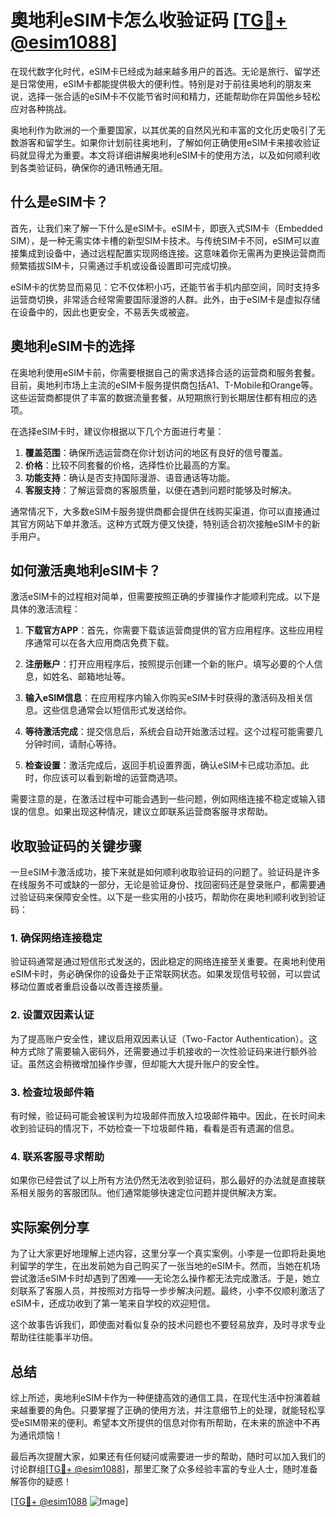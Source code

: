 # 奧地利eSIM卡怎么收验证码 [[TG💪+ @esim1088](https://t.me/s/esim1088)]

在现代数字化时代，eSIM卡已经成为越来越多用户的首选。无论是旅行、留学还是日常使用，eSIM卡都能提供极大的便利性。特别是对于前往奥地利的朋友来说，选择一张合适的eSIM卡不仅能节省时间和精力，还能帮助你在异国他乡轻松应对各种挑战。

奥地利作为欧洲的一个重要国家，以其优美的自然风光和丰富的文化历史吸引了无数游客和留学生。如果你计划前往奥地利，了解如何正确使用eSIM卡来接收验证码就显得尤为重要。本文将详细讲解奥地利eSIM卡的使用方法，以及如何顺利收到各类验证码，确保你的通讯畅通无阻。

## 什么是eSIM卡？

首先，让我们来了解一下什么是eSIM卡。eSIM卡，即嵌入式SIM卡（Embedded SIM），是一种无需实体卡槽的新型SIM卡技术。与传统SIM卡不同，eSIM可以直接集成到设备中，通过远程配置实现网络连接。这意味着你无需再为更换运营商而频繁插拔SIM卡，只需通过手机或设备设置即可完成切换。

eSIM卡的优势显而易见：它不仅体积小巧，还能节省手机内部空间，同时支持多运营商切换，非常适合经常需要国际漫游的人群。此外，由于eSIM卡是虚拟存储在设备中的，因此也更安全，不易丢失或被盗。

## 奧地利eSIM卡的选择

在奥地利使用eSIM卡前，你需要根据自己的需求选择合适的运营商和服务套餐。目前，奥地利市场上主流的eSIM卡服务提供商包括A1、T-Mobile和Orange等。这些运营商都提供了丰富的数据流量套餐，从短期旅行到长期居住都有相应的选项。

在选择eSIM卡时，建议你根据以下几个方面进行考量：
1. **覆盖范围**：确保所选运营商在你计划访问的地区有良好的信号覆盖。
2. **价格**：比较不同套餐的价格，选择性价比最高的方案。
3. **功能支持**：确认是否支持国际漫游、语音通话等功能。
4. **客服支持**：了解运营商的客服质量，以便在遇到问题时能够及时解决。

通常情况下，大多数eSIM卡服务提供商都会提供在线购买渠道，你可以直接通过其官方网站下单并激活。这种方式既方便又快捷，特别适合初次接触eSIM卡的新手用户。

## 如何激活奥地利eSIM卡？

激活eSIM卡的过程相对简单，但需要按照正确的步骤操作才能顺利完成。以下是具体的激活流程：

1. **下载官方APP**：首先，你需要下载该运营商提供的官方应用程序。这些应用程序通常可以在各大应用商店免费下载。

2. **注册账户**：打开应用程序后，按照提示创建一个新的账户。填写必要的个人信息，如姓名、邮箱地址等。

3. **输入eSIM信息**：在应用程序内输入你购买eSIM卡时获得的激活码及相关信息。这些信息通常会以短信形式发送给你。

4. **等待激活完成**：提交信息后，系统会自动开始激活过程。这个过程可能需要几分钟时间，请耐心等待。

5. **检查设置**：激活完成后，返回手机设置界面，确认eSIM卡已成功添加。此时，你应该可以看到新增的运营商选项。

需要注意的是，在激活过程中可能会遇到一些问题，例如网络连接不稳定或输入错误的信息。如果出现这种情况，建议立即联系运营商客服寻求帮助。

## 收取验证码的关键步骤

一旦eSIM卡激活成功，接下来就是如何顺利收取验证码的问题了。验证码是许多在线服务不可或缺的一部分，无论是验证身份、找回密码还是登录账户，都需要通过验证码来保障安全性。以下是一些实用的小技巧，帮助你在奥地利顺利收到验证码：

### 1. 确保网络连接稳定

验证码通常是通过短信形式发送的，因此稳定的网络连接至关重要。在奥地利使用eSIM卡时，务必确保你的设备处于正常联网状态。如果发现信号较弱，可以尝试移动位置或者重启设备以改善连接质量。

### 2. 设置双因素认证

为了提高账户安全性，建议启用双因素认证（Two-Factor Authentication）。这种方式除了需要输入密码外，还需要通过手机接收的一次性验证码来进行额外验证。虽然这会稍微增加操作步骤，但却能大大提升账户的安全性。

### 3. 检查垃圾邮件箱

有时候，验证码可能会被误判为垃圾邮件而放入垃圾邮件箱中。因此，在长时间未收到验证码的情况下，不妨检查一下垃圾邮件箱，看看是否有遗漏的信息。

### 4. 联系客服寻求帮助

如果你已经尝试了以上所有方法仍然无法收到验证码，那么最好的办法就是直接联系相关服务的客服团队。他们通常能够快速定位问题并提供解决方案。

## 实际案例分享

为了让大家更好地理解上述内容，这里分享一个真实案例。小李是一位即将赴奥地利留学的学生，在出发前她为自己购买了一张当地的eSIM卡。然而，当她在机场尝试激活eSIM卡时却遇到了困难——无论怎么操作都无法完成激活。于是，她立刻联系了客服人员，并按照对方指导一步步解决问题。最终，小李不仅顺利激活了eSIM卡，还成功收到了第一笔来自学校的欢迎短信。

这个故事告诉我们，即使面对看似复杂的技术问题也不要轻易放弃，及时寻求专业帮助往往能事半功倍。

## 总结

综上所述，奥地利eSIM卡作为一种便捷高效的通信工具，在现代生活中扮演着越来越重要的角色。只要掌握了正确的使用方法，并注意细节上的处理，就能轻松享受eSIM带来的便利。希望本文所提供的信息对你有所帮助，在未来的旅途中不再为通讯烦恼！

最后再次提醒大家，如果还有任何疑问或需要进一步的帮助，随时可以加入我们的讨论群组[[TG💪+ @esim1088](https://t.me/s/esim1088)]，那里汇聚了众多经验丰富的专业人士，随时准备解答你的疑惑！

[[TG💪+ @esim1088](https://t.me/s/esim1088) ![Image](https://i.postimg.cc/4NQfJmqS/Snipaste-2025-05-13-00-14-12.png)]